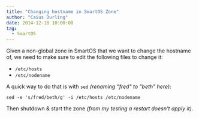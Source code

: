 ```yaml
---
title: "Changing hostname in SmartOS Zone"
author: "Caius Durling"
date: 2014-12-18 10:00:00
tag:
  - SmartOS
---
```


Given a non-global zone in SmartOS that we want to change the hostname of, we need to make sure to edit the following files to change it:

* `/etc/hosts`
* `/etc/nodename`

A quick way to do that is with `sed` *(renaming "fred" to "beth" here)*:

```shell
sed -e 's/fred/beth/g' -i /etc/hosts /etc/nodename
```

Then shutdown & start the zone *(from my testing a restart doesn't apply it)*.
